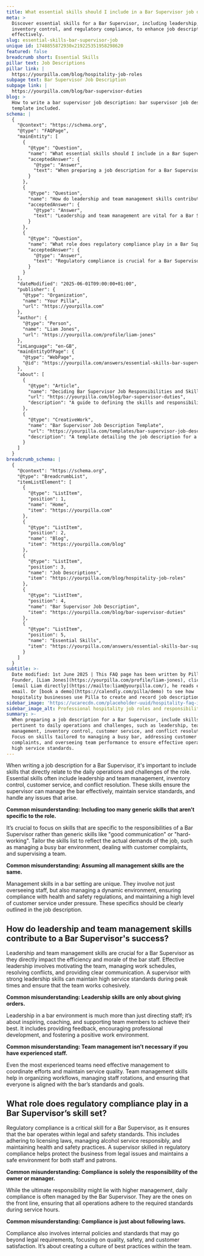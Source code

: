 ```yaml
---
title: What essential skills should I include in a Bar Supervisor job description?
meta: >
  Discover essential skills for a Bar Supervisor, including leadership,
  inventory control, and regulatory compliance, to enhance job descriptions
  effectively.
slug: essential-skills-bar-supervisor-job
unique id: 1748855872930x219225351958298620
featured: false
breadcrumb short: Essential Skills
pillar text: Job Descriptions
pillar link: |
  https://yourpilla.com/blog/hospitality-job-roles
subpage text: Bar Supervisor Job Description
subpage link: |
  https://yourpilla.com/blog/bar-supervisor-duties
blog: >
  How to write a bar supervisor job description: bar supervisor job description
  template included.
schema: |
  {
    "@context": "https://schema.org",
    "@type": "FAQPage",
    "mainEntity": [
      {
        "@type": "Question",
        "name": "What essential skills should I include in a Bar Supervisor job description?",
        "acceptedAnswer": {
          "@type": "Answer",
          "text": "When preparing a job description for a Bar Supervisor, include skills pertinent to daily operations and challenges, such as leadership, team management, inventory control, customer service, and conflict resolution. Focus on skills tailored to managing a busy bar, addressing customer complaints, and overseeing team performance to ensure effective operation and high service standards."
        }
      },
      {
        "@type": "Question",
        "name": "How do leadership and team management skills contribute to a Bar Supervisor's success?",
        "acceptedAnswer": {
          "@type": "Answer",
          "text": "Leadership and team management are vital for a Bar Supervisor. Effective leadership includes motivating the team, managing schedules, resolving conflicts, and communicating clearly. Strong leadership ensures high service standards during busy periods and promotes a cohesive team environment."
        }
      },
      {
        "@type": "Question",
        "name": "What role does regulatory compliance play in a Bar Supervisor’s skill set?",
        "acceptedAnswer": {
          "@type": "Answer",
          "text": "Regulatory compliance is crucial for a Bar Supervisor to ensure the bar operates within legal and safety standards. This role involves adhering to licensing laws, responsible alcohol service, and health and safety practices, which are essential for preventing legal issues and maintaining a safe environment."
        }
      }
    ],
    "dateModified": "2025-06-01T09:00:00+01:00",
    "publisher": {
      "@type": "Organization",
      "name": "Your Pilla",
      "url": "https://yourpilla.com"
    },
    "author": {
      "@type": "Person",
      "name": "Liam Jones",
      "url": "https://yourpilla.com/profile/liam-jones"
    },
    "inLanguage": "en-GB",
    "mainEntityOfPage": {
      "@type": "WebPage",
      "@id": "https://yourpilla.com/answers/essential-skills-bar-supervisor-job"
    },
    "about": [
      {
        "@type": "Article",
        "name": "Deciding Bar Supervisor Job Responsibilities and Skills",
        "url": "https://yourpilla.com/blog/bar-supervisor-duties",
        "description": "A guide to defining the skills and responsibilities needed for a Bar Supervisor role."
      },
      {
        "@type": "CreativeWork",
        "name": "Bar Supervisor Job Description Template",
        "url": "https://yourpilla.com/templates/bar-supervisor-job-description",
        "description": "A template detailing the job description for a Bar Supervisor, covering necessary skills and duties."
      }
    ]
  }
breadcrumb_schema: |
  {
    "@context": "https://schema.org",
    "@type": "BreadcrumbList",
    "itemListElement": [
      {
        "@type": "ListItem",
        "position": 1,
        "name": "Home",
        "item": "https://yourpilla.com"
      },
      {
        "@type": "ListItem",
        "position": 2,
        "name": "Blog",
        "item": "https://yourpilla.com/blog"
      },
      {
        "@type": "ListItem",
        "position": 3,
        "name": "Job Descriptions",
        "item": "https://yourpilla.com/blog/hospitality-job-roles"
      },
      {
        "@type": "ListItem",
        "position": 4,
        "name": "Bar Supervisor Job Description",
        "item": "https://yourpilla.com/blog/bar-supervisor-duties"
      },
      {
        "@type": "ListItem",
        "position": 5,
        "name": "Essential Skills",
        "item": "https://yourpilla.com/answers/essential-skills-bar-supervisor-job"
      }
    ]
  }
subtitle: >-
  Date modified: 1st June 2025 | This FAQ page has been written by Pilla
  Founder, [Liam Jones](https://yourpilla.com/profile/liam-jones), click to
  [email Liam directly](https://mailto:liam@yourpilla.com/), he reads every
  email. Or [book a demo](https://calendly.com/pilla/demo) to see how
  hospitality businesses use Pilla to create and record job descriptions.
sidebar_image: 'https://ucarecdn.com/placeholder-uuid/hospitality-faq-image.jpg'
sidebar_image_alt: Professional hospitality job roles and responsibilities
summary: >-
  When preparing a job description for a Bar Supervisor, include skills
  pertinent to daily operations and challenges, such as leadership, team
  management, inventory control, customer service, and conflict resolution.
  Focus on skills tailored to managing a busy bar, addressing customer
  complaints, and overseeing team performance to ensure effective operation and
  high service standards.
---
```

When writing a job description for a Bar Supervisor, it's important to include skills that directly relate to the daily operations and challenges of the role. Essential skills often include leadership and team management, inventory control, customer service, and conflict resolution. These skills ensure the supervisor can manage the bar effectively, maintain service standards, and handle any issues that arise.

**Common misunderstanding: Including too many generic skills that aren’t specific to the role.**

It’s crucial to focus on skills that are specific to the responsibilities of a Bar Supervisor rather than generic skills like "good communication" or "hard-working". Tailor the skills list to reflect the actual demands of the job, such as managing a busy bar environment, dealing with customer complaints, and supervising a team.

**Common misunderstanding: Assuming all management skills are the same.**

Management skills in a bar setting are unique. They involve not just overseeing staff, but also managing a dynamic environment, ensuring compliance with health and safety regulations, and maintaining a high level of customer service under pressure. These specifics should be clearly outlined in the job description.

## How do leadership and team management skills contribute to a Bar Supervisor's success?

Leadership and team management skills are crucial for a Bar Supervisor as they directly impact the efficiency and morale of the bar staff. Effective leadership involves motivating the team, managing work schedules, resolving conflicts, and providing clear communication. A supervisor with strong leadership skills can maintain high service standards during peak times and ensure that the team works cohesively.

**Common misunderstanding: Leadership skills are only about giving orders.**

Leadership in a bar environment is much more than just directing staff; it’s about inspiring, coaching, and supporting team members to achieve their best. It includes providing feedback, encouraging professional development, and fostering a positive work environment.

**Common misunderstanding: Team management isn’t necessary if you have experienced staff.**

Even the most experienced teams need effective management to coordinate efforts and maintain service quality. Team management skills help in organizing workflows, managing staff rotations, and ensuring that everyone is aligned with the bar’s standards and goals.

## What role does regulatory compliance play in a Bar Supervisor’s skill set?

Regulatory compliance is a critical skill for a Bar Supervisor, as it ensures that the bar operates within legal and safety standards. This includes adhering to licensing laws, managing alcohol service responsibly, and maintaining health and safety practices. A supervisor skilled in regulatory compliance helps protect the business from legal issues and maintains a safe environment for both staff and patrons.

**Common misunderstanding: Compliance is solely the responsibility of the owner or manager.**

While the ultimate responsibility might lie with higher management, daily compliance is often managed by the Bar Supervisor. They are the ones on the front line, ensuring that all operations adhere to the required standards during service hours.

**Common misunderstanding: Compliance is just about following laws.**

Compliance also involves internal policies and standards that may go beyond legal requirements, focusing on quality, safety, and customer satisfaction. It’s about creating a culture of best practices within the team.
